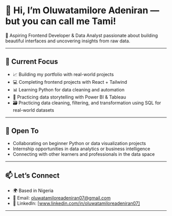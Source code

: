 # 👋 Hi, I’m Oluwatamilore Adeniran — but you can call me Tami!

🎯 Aspiring Frontend Developer & Data Analyst passionate about building beautiful interfaces and uncovering insights from raw data.

---

## 🚀 Current Focus

- 📈 Building my portfolio with real-world projects
- 💻 Completing frontend projects with React + Tailwind
- 📊 Learning Python for data cleaning and automation  
- 🧠 Practicing data storytelling with Power BI & Tableau
- 🗃️ Practicing data cleaning, filtering, and transformation using SQL for real-world datasets

---

## 🤝 Open To

- Collaborating on beginner Python or data visualization projects  
- Internship opportunities in data analytics or business intelligence  
- Connecting with other learners and professionals in the data space

---

## 📫 Let’s Connect

- 🌍 Based in Nigeria  
- 📧 Email: oluwatamiloreadeniran07@gmail.com  
- 💼 LinkedIn: [www.linkedin.com/in/oluwatamiloreadeniran07] 

---

